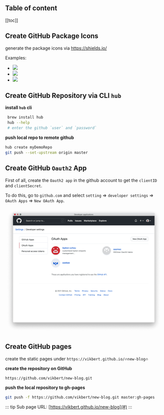 <div align="center">
    <span class="iconify" data-icon="bytesize:github" data-inline="false" width="100"></span>
</div>

<h2> Table of content </h2>

[[toc]]

## Create GitHub Package Icons
generate the package icons via <https://shields.io/>

Examples:

- ![](https://img.shields.io/badge/Label-HelloWorld-brightgreen)
- ![](https://img.shields.io/badge/Label-HelloWorld-blue)
- ![](https://img.shields.io/badge/Label-HelloWorld-orange)


## Create GitHub Repository via CLI `hub`

**install `hub` cli**

```bash
 brew install hub
 hub --help
 # enter the github `user` and `password`
```

**push local repo to remote github**

```bash
hub create myDemoRepo
git push --set-upstream origin master
```


## Create GitHub `Oauth2` App
First of all, create the `Oauth2 app` in the github account to get the `clientID` and `clientSecret`. 

To do this, go to `github.com` and select `setting` => `developer settings` => `OAuth Apps` => `New OAuth App`.


![](./img/github-oauth2.png)


## Create GitHub pages
create the static pages under `https://vikbert.github.io/🔥new-blog🔥`

**create the repository on GitHub**
```bash
https://github.com/vikbert/new-blog.git
```

**push the local repository to gh-pages**
```bash
git push -f https://github.com/vikbert/new-blog.git master:gh-pages 
```

::: tip
Sub page URL: [https://vikbert.github.io/new-blog](#)
:::


